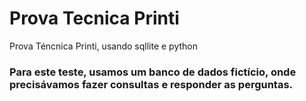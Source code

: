 # Prova Tecnica Printi
Prova Téncnica Printi, usando sqllite e python


### Para este teste, usamos um banco de dados fictício, onde precisávamos fazer consultas e responder as perguntas.

